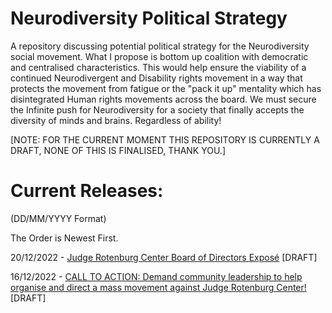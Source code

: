# Neurodiversity Political Strategy
A repository discussing potential political strategy for the Neurodiversity social movement. What I propose is bottom up coalition with democratic and centralised characteristics. This would help ensure the viability of a continued Neurodivergent and Disability rights movement in a way that protects the movement from fatigue or the "pack it up" mentality which has disintegrated Human rights movements across the board. We must secure the Infinite push for Neurodiversity for a society that finally accepts the diversity of minds and brains. Regardless of ability!

[NOTE: FOR THE CURRENT MOMENT THIS REPOSITORY IS CURRENTLY A DRAFT, NONE OF THIS IS FINALISED, THANK YOU.]

# Current Releases:
(DD/MM/YYYY Format)

The Order is Newest First.

20/12/2022 - [Judge Rotenburg Center Board of Directors Exposé](JRC_Board_of_Directors.md) [DRAFT]

16/12/2022 - [CALL TO ACTION: Demand community leadership to help organise and direct a mass movement against Judge Rotenburg Center!](CALL_TO_ACTION_Demand_Community_Leadership_To_Organise_Against_JRC.md) [DRAFT]
